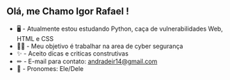 ## Olá, me Chamo Igor Rafael ! 

- 🖥 - Atualmente estou estudando Python, caça de vulnerabilidades Web, HTML e CSS
- 🏃‍♂️ - Meu objetivo é trabalhar na area de cyber segurança
- ✨ - Aceito dicas e criticas construtivas 
- ✏ - E-mail para contato: andradeir14@gmail.com
- 🤔 - Pronomes: Ele/Dele
